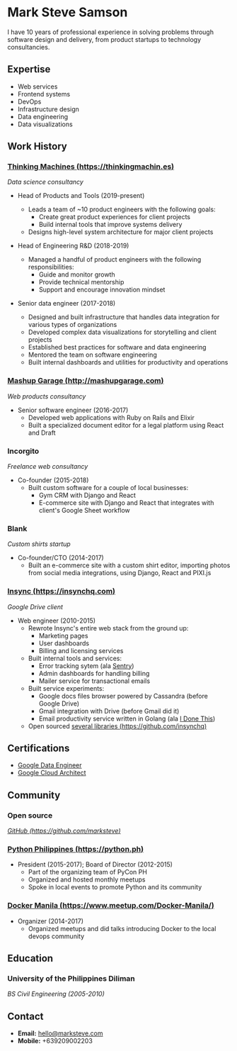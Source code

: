 # Mark Steve Samson

I have 10 years of professional experience in solving problems through software design and delivery, from product startups to technology consultancies.

## Expertise

- Web services
- Frontend systems
- DevOps
- Infrastructure design
- Data engineering
- Data visualizations

## Work History

### [Thinking Machines (https://thinkingmachin.es)](https://thinkingmachin.es)

_Data science consultancy_

- Head of Products and Tools (2019-present)
  - Leads a team of ~10 product engineers with the following goals:
    - Create great product experiences for client projects
    - Build internal tools that improve systems delivery
  - Designs high-level system architecture for major client projects 

- Head of Engineering R&D (2018-2019)
  - Managed a handful of product engineers with the following responsibilities:
    - Guide and monitor growth
    - Provide technical mentorship
    - Support and encourage innovation mindset

- Senior data engineer (2017-2018)
  - Designed and built infrastructure that handles data integration for various types of organizations
  - Developed complex data visualizations for storytelling and client projects
  - Established best practices for software and data engineering
  - Mentored the team on software engineering
  - Built internal dashboards and utilities for productivity and operations

### [Mashup Garage (http://mashupgarage.com)](http://mashupgarage.com)

_Web products consultancy_

- Senior software engineer (2016-2017)
  - Developed web applications with Ruby on Rails and Elixir
  - Built a specialized document editor for a legal platform using React and Draft

### Incorgito

_Freelance web consultancy_

- Co-founder (2015-2018)
  - Built custom software for a couple of local businesses:
    - Gym CRM with Django and React
    - E-commerce site with Django and React that integrates with client's Google Sheet workflow

### Blank

_Custom shirts startup_

- Co-founder/CTO (2014-2017)
  - Built an e-commerce site with a custom shirt editor, importing photos from social media integrations, using Django, React and PIXI.js

### [Insync (https://insynchq.com)](https://insynchq.com)

_Google Drive client_

- Web engineer (2010-2015)
  - Rewrote Insync's entire web stack from the ground up:
    - Marketing pages
    - User dashboards
    - Billing and licensing services
  - Built internal tools and services:
    - Error tracking sytem (ala [Sentry](https://sentry.io/))
    - Admin dashboards for handling billing
    - Mailer service for transactional emails 
  - Built service experiments:
    - Google docs files browser powered by Cassandra (before Google Drive)
    - Gmail integration with Drive (before Gmail did it)
    - Email productivity service written in Golang (ala [I Done This](https://home.idonethis.com))
  - Open sourced [several libraries (https://github.com/insynchq)](https://github.com/insynchq)

## Certifications
- [Google Data Engineer](https://www.credential.net/ecq27xvu)
- [Google Cloud Architect](https://www.credential.net/rsqs1lfy)

## Community

### Open source

_[GitHub (https://github.com/marksteve)](https://github.com/marksteve)_

### [Python Philippines (https://python.ph)](https://python.ph)

- President (2015-2017); Board of Director (2012-2015)
  - Part of the organizing team of PyCon PH
  - Organized and hosted monthly meetups
  - Spoke in local events to promote Python and its community

### [Docker Manila (https://www.meetup.com/Docker-Manila/)](https://www.meetup.com/Docker-Manila/)

- Organizer (2014-2017)
  - Organized meetups and did talks introducing Docker to the local devops community

## Education

### University of the Philippines Diliman

_BS Civil Engineering (2005-2010)_

## Contact

- __Email:__ hello@marksteve.com
- __Mobile:__ +639209002203
